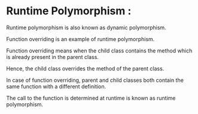 # Runtime Polymorphism : 

Runtime polymorphism is also known as dynamic polymorphism.

Function overriding is an example of runtime polymorphism.

Function overriding means when the child class contains the method which is already present in the parent class. 

Hence, the child class overrides the method of the parent class. 

In case of function overriding, parent and child classes both contain the same function with a different definition. 

The call to the function is determined at runtime is known as runtime polymorphism.
